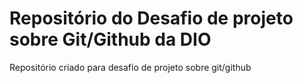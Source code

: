 # Repositório do Desafio de projeto sobre Git/Github da DIO
Repositório criado para desafio de projeto sobre git/github
